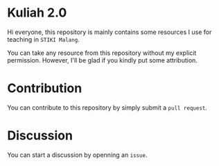 # Kuliah 2.0

Hi everyone, this repository is mainly contains some resources I use for teaching in `STIKI Malang`.

You can take any resource from this repository without my explicit permission. However, I'll be glad if you kindly put some attribution.

# Contribution

You can contribute to this repository by simply submit a `pull request`.

# Discussion

You can start a discussion by openning an `issue`.